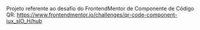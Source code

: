 Projeto referente ao desafio do FrontendMentor de Componente de Código QR: https://www.frontendmentor.io/challenges/qr-code-component-iux_sIO_H/hub

